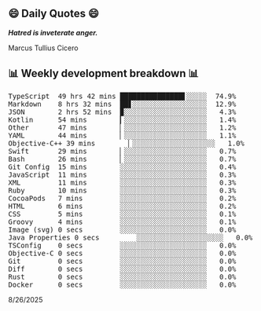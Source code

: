 ## 😄 Daily Quotes 😄

_**Hatred is inveterate anger.**_

Marcus Tullius Cicero



## 📊 Weekly development breakdown 📊

<pre>TypeScript  49 hrs 42 mins ███████████████▋░░░░░  74.9%
Markdown    8 hrs 32 mins  ██▋░░░░░░░░░░░░░░░░░░  12.9%
JSON        2 hrs 52 mins  ▉░░░░░░░░░░░░░░░░░░░░   4.3%
Kotlin      54 mins        ▎░░░░░░░░░░░░░░░░░░░░   1.4%
Other       47 mins        ▏░░░░░░░░░░░░░░░░░░░░   1.2%
YAML        44 mins        ▏░░░░░░░░░░░░░░░░░░░░   1.1%
Objective-C++ 39 mins        ▏░░░░░░░░░░░░░░░░░░░░   1.0%
Swift       29 mins        ▏░░░░░░░░░░░░░░░░░░░░   0.7%
Bash        26 mins        ▏░░░░░░░░░░░░░░░░░░░░   0.7%
Git Config  15 mins        ░░░░░░░░░░░░░░░░░░░░░   0.4%
JavaScript  11 mins        ░░░░░░░░░░░░░░░░░░░░░   0.3%
XML         11 mins        ░░░░░░░░░░░░░░░░░░░░░   0.3%
Ruby        10 mins        ░░░░░░░░░░░░░░░░░░░░░   0.3%
CocoaPods   7 mins         ░░░░░░░░░░░░░░░░░░░░░   0.2%
HTML        6 mins         ░░░░░░░░░░░░░░░░░░░░░   0.2%
CSS         5 mins         ░░░░░░░░░░░░░░░░░░░░░   0.1%
Groovy      4 mins         ░░░░░░░░░░░░░░░░░░░░░   0.1%
Image (svg) 0 secs         ░░░░░░░░░░░░░░░░░░░░░   0.0%
Java Properties 0 secs         ░░░░░░░░░░░░░░░░░░░░░   0.0%
TSConfig    0 secs         ░░░░░░░░░░░░░░░░░░░░░   0.0%
Objective-C 0 secs         ░░░░░░░░░░░░░░░░░░░░░   0.0%
Git         0 secs         ░░░░░░░░░░░░░░░░░░░░░   0.0%
Diff        0 secs         ░░░░░░░░░░░░░░░░░░░░░   0.0%
Rust        0 secs         ░░░░░░░░░░░░░░░░░░░░░   0.0%
Docker      0 secs         ░░░░░░░░░░░░░░░░░░░░░   0.0%</pre>

8/26/2025